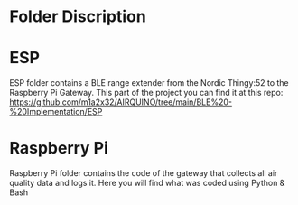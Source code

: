 # Folder Discription
# ESP
ESP folder contains a BLE range extender from the Nordic Thingy:52 to the Raspberry Pi Gateway. This part of the project you can find it at this repo: https://github.com/m1a2x32/AIRQUINO/tree/main/BLE%20-%20Implementation/ESP
# Raspberry Pi
Raspberry Pi folder contains the code of the gateway that collects all air quality data and logs it. Here you will find what was coded using Python & Bash
